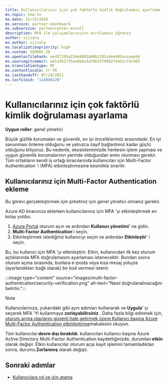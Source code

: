 ```yaml
---
title: Kullanıcılarınız için çok faktörlü kimlik doğrulaması ayarlama
ms.topic: how-to
ms.date: 12/15/2020
ms.service: partner-dashboard
ms.subservice: partnercenter-enroll
description: MFA ile çalışanlarınızın kurulumunu öğrenin
author: vijvala
ms.author: vijvala
ms.localizationpriority: high
ms.custom: SEOMAY.20
ms.openlocfilehash: ee457193a23de0601b60b2291cdee985aceaaeb8
ms.sourcegitcommit: ad1af627f5ee6b6e3a70655f90927e932cf4c985
ms.translationtype: MT
ms.contentlocale: tr-TR
ms.lasthandoff: 07/29/2021
ms.locfileid: "114846120"
---
```

# <a name="set-up-your-users-with-multi-factor-authentication"></a>Kullanıcılarınız için çok faktörlü kimlik doğrulaması ayarlama

**Uygun roller**: genel yönetici

Büyük gizlilik korumaları ve güvenlik, en iyi önceliklerimiz arasındadır. En iyi savunması önleme olduğunu ve yalnızca zayıf bağlantımız kadar güçlü olduğunu biliyoruz. Bu nedenle, ekosistemimizde herkesin işlem yapması ve uygun güvenlik korumalarının yerinde olduğundan emin olunması gerekir. Tüm ortakların kendi iş ortağı kiracılarında kullanıcıları için Multi-Factor Authentication 'ı (MFA) etkinleştirmesine kesinlikle önerilir. 

## <a name="add-multi-factor-authentication-for-your-users"></a>Kullanıcılarınız için Multi-Factor Authentication ekleme

Bu görevi gerçekleştirmek için şirketiniz için genel yönetici olmanız gerekir.

Azure AD kiracınıza eklerken kullanıcılarınız için MFA 'yı etkinleştirmek en kolay yoldur.

1. [Azure Portal](https://portal.azure.com) oturum açın ve ardından **Kullanıcı yönetimi**' ne gidin.
1. **Multi-Factor Authentication**'ı seçin.
1. Etkinleştirmek istediğiniz kullanıcıyı seçin ve ardından **Etkinleştir**' i seçin.

Bu, bu kullanıcı için MFA 'yı etkinleştirir. Etkin, kullanıcıdan ilk kez oturum açtıklarında MFA doğrulamasını ayarlaması istenecektir. Bundan sonra oturum açma sırasında, bunlara e-posta veya kısa mesaj yoluyla (ayarlandıkları bağlı olarak) bir kod vermesi istenir.  

:::image type="content" source="images/multi-factor-authentication/security-verification.png" alt-text="Nasıl doğrulanalınacağını belirtin.":::

>[!NOTE]
>Kullanıcılarınıza, yukarıdaki gibi aynı adımları kullanarak ve **Uygula**' yı seçerek MFA 'Yı kullanmaya **zorlayabilirsiniz** . Daha fazla bilgi edinmek için, [oturum açma olaylarını güvenli hale getirmek üzere Kullanıcı başına Azure Multi-Factor Authentication etkinleştirme](/azure/active-directory/authentication/howto-mfa-userstates)makalesini okuyun. 

Tüm kullanıcılar **devre dışı bırakıldı**. kullanıcıları kullanıcı başına Azure Active Directory Multi-Factor Authentication kaydettiğinizde, durumları **etkin** olarak değişir. Etkin kullanıcılar oturum açıp kayıt işlemini tamamladıktan sonra, durumu **Zorlanmış** olarak değişir. 

## <a name="next-steps"></a>Sonraki adımlar

- [Kullanıcılara rol ve izin atama](permissions-overview.md)